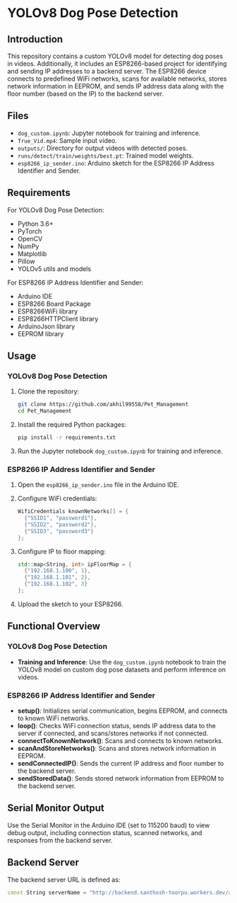 # YOLOv8 Dog Pose Detection

## Introduction

This repository contains a custom YOLOv8 model for detecting dog poses in videos. Additionally, it includes an ESP8266-based project for identifying and sending IP addresses to a backend server. The ESP8266 device connects to predefined WiFi networks, scans for available networks, stores network information in EEPROM, and sends IP address data along with the floor number (based on the IP) to the backend server.

## Files

- `dog_custom.ipynb`: Jupyter notebook for training and inference.
- `True_Vid.mp4`: Sample input video.
- `outputs/`: Directory for output videos with detected poses.
- `runs/detect/train/weights/best.pt`: Trained model weights.
- `esp8266_ip_sender.ino`: Arduino sketch for the ESP8266 IP Address Identifier and Sender.

## Requirements

For YOLOv8 Dog Pose Detection:
- Python 3.6+
- PyTorch
- OpenCV
- NumPy
- Matplotlib
- Pillow
- YOLOv5 utils and models

For ESP8266 IP Address Identifier and Sender:
- Arduino IDE
- ESP8266 Board Package
- ESP8266WiFi library
- ESP8266HTTPClient library
- ArduinoJson library
- EEPROM library

## Usage

### YOLOv8 Dog Pose Detection

1. Clone the repository:
    ```bash
    git clone https://github.com/akhil99558/Pet_Management
    cd Pet_Management
    ```

2. Install the required Python packages:
    ```bash
    pip install -r requirements.txt
    ```

3. Run the Jupyter notebook `dog_custom.ipynb` for training and inference.

### ESP8266 IP Address Identifier and Sender

1. Open the `esp8266_ip_sender.ino` file in the Arduino IDE.

2. Configure WiFi credentials:
    ```cpp
    WifiCredentials knownNetworks[] = {
      {"SSID1", "password1"},
      {"SSID2", "password2"},
      {"SSID3", "password3"}
    };
    ```

3. Configure IP to floor mapping:
    ```cpp
    std::map<String, int> ipFloorMap = {
      {"192.168.1.100", 1},
      {"192.168.1.101", 2},
      {"192.168.1.102", 3}
    };
    ```

4. Upload the sketch to your ESP8266.

## Functional Overview

### YOLOv8 Dog Pose Detection

- **Training and Inference**: Use the `dog_custom.ipynb` notebook to train the YOLOv8 model on custom dog pose datasets and perform inference on videos.

### ESP8266 IP Address Identifier and Sender

- **setup()**: Initializes serial communication, begins EEPROM, and connects to known WiFi networks.
- **loop()**: Checks WiFi connection status, sends IP address data to the server if connected, and scans/stores networks if not connected.
- **connectToKnownNetwork()**: Scans and connects to known networks.
- **scanAndStoreNetworks()**: Scans and stores network information in EEPROM.
- **sendConnectedIP()**: Sends the current IP address and floor number to the backend server.
- **sendStoredData()**: Sends stored network information from EEPROM to the backend server.

## Serial Monitor Output

Use the Serial Monitor in the Arduino IDE (set to 115200 baud) to view debug output, including connection status, scanned networks, and responses from the backend server.

## Backend Server

The backend server URL is defined as:
```cpp
const String serverName = "http://backend.santhosh-toorpu.workers.dev/api/v1/sensor/data";
